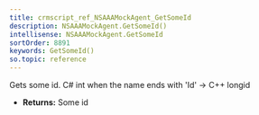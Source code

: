 ```yaml
---
title: crmscript_ref_NSAAAMockAgent_GetSomeId
description: NSAAAMockAgent.GetSomeId()
intellisense: NSAAAMockAgent.GetSomeId
sortOrder: 8891
keywords: GetSomeId()
so.topic: reference
---
```



Gets some id. C# int when the name ends with 'Id' -> C++ longid



* **Returns:** Some id


